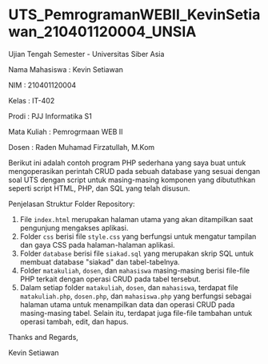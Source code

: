 # UTS_PemrogramanWEBII_KevinSetiawan_210401120004_UNSIA
Ujian Tengah Semester - Universitas Siber Asia

Nama Mahasiswa  : Kevin Setiawan

NIM             : 210401120004

Kelas           : IT-402

Prodi           : PJJ Informatika S1

Mata Kuliah     : Pemrogrmaan WEB II

Dosen           : Raden Muhamad Firzatullah, M.Kom

Berikut ini adalah contoh program PHP sederhana yang saya buat untuk mengoperasikan perintah CRUD pada sebuah database yang sesuai dengan soal UTS dengan script untuk masing-masing komponen yang dibututhkan seperti script HTML, PHP, dan SQL yang telah disusun.

Penjelasan Struktur Folder Repository:

1. File `index.html` merupakan halaman utama yang akan ditampilkan saat pengunjung mengakses aplikasi.
2. Folder `css` berisi file `style.css` yang berfungsi untuk mengatur tampilan dan gaya CSS pada halaman-halaman aplikasi.
3. Folder `database` berisi file `siakad.sql` yang merupakan skrip SQL untuk membuat database "siakad" dan tabel-tabelnya.
4. Folder `matakuliah`, `dosen`, dan `mahasiswa` masing-masing berisi file-file PHP terkait dengan operasi CRUD pada tabel tersebut.
5. Dalam setiap folder `matakuliah`, `dosen`, dan `mahasiswa`, terdapat file `matakuliah.php`, `dosen.php`, dan `mahasiswa.php` yang berfungsi sebagai halaman utama untuk menampilkan data dan operasi CRUD pada masing-masing tabel. Selain itu, terdapat juga file-file tambahan untuk operasi tambah, edit, dan hapus.

Thanks and Regards, 

Kevin Setiawan
